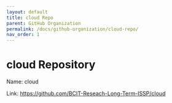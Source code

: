 ```yaml
---
layout: default
title: cloud Repo
parent: GitHub Organization
permalink: /docs/github-organization/cloud-repo/
nav_order: 1
---
```


# cloud Repository

Name: cloud

Link: <a href="https://github.com/BCIT-Reseach-Long-Term-ISSP/cloud">https://github.com/BCIT-Reseach-Long-Term-ISSP/cloud</a>
